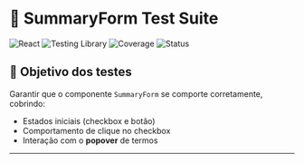 # 🧪 SummaryForm Test Suite

![React](https://img.shields.io/badge/React-2023-blue?logo=react)
![Testing Library](https://img.shields.io/badge/Testing--Library-%40testing--library%2Freact-red?logo=testinglibrary)
![Coverage](https://img.shields.io/badge/Coverage-100%25-brightgreen?style=flat-square)
![Status](https://img.shields.io/badge/Tests-Passing-success?style=flat-square)

## 🎯 Objetivo dos testes

Garantir que o componente `SummaryForm` se comporte corretamente, cobrindo:

- Estados iniciais (checkbox e botão)
- Comportamento de clique no checkbox
- Interação com o **popover** de termos

---

